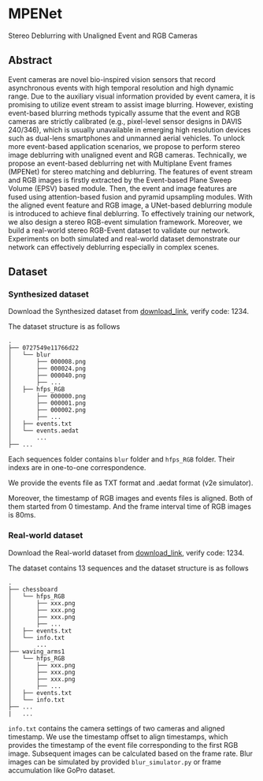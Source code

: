 # MPENet

Stereo Deblurring with Unaligned Event and RGB Cameras

## Abstract

Event cameras are novel bio-inspired vision sensors that record asynchronous events with high temporal resolution and high dynamic range.
Due to the auxiliary visual information provided by event camera, it is promising to utilize event stream to assist image blurring.
However, existing event-based blurring methods typically assume that the event and RGB cameras are strictly calibrated (e.g., pixel-level sensor designs in DAVIS 240/346), which is usually unavailable in emerging high resolution devices such as dual-lens smartphones and unmanned aerial vehicles.
To unlock more event-based application scenarios, we propose to perform stereo image deblurring with unaligned event and RGB cameras.
Technically, we propose an event-based deblurring net with Multiplane Event frames (MPENet) for stereo matching and deblurring.
The features of event stream and RGB images is firstly extracted by the Event-based Plane Sweep Volume (EPSV) based module.
Then, the event and image features are fused using attention-based fusion and pyramid upsampling modules.
With the aligned event feature and RGB image, a UNet-based deblurring module is introduced to achieve final deblurring.
To effectively training our network, we also design a stereo RGB-event simulation framework.
Moreover, we build a real-world stereo RGB-Event dataset to validate our network.
Experiments on both simulated and real-world dataset demonstrate our network can effectively deblurring especially in complex scenes.

## Dataset
### Synthesized dataset
Download the Synthesized dataset from [download_link](https://pan.baidu.com/s/11guCfQbra748LVzUEZpzuw), verify code: 1234. 

The dataset structure is as follows

```
.
├── 0727549e11766d22
│   └── blur
│       ├── 000008.png
│       ├── 000024.png
│       ├── 000040.png
│       ├── ...
│   ├── hfps_RGB
│       ├── 000000.png
│       ├── 000001.png
│       ├── 000002.png
│       ├── ...
│   ├── events.txt
│   └── events.aedat
│       ...
├── ...
```

Each sequences folder contains `blur` folder and `hfps_RGB` folder. Their indexs are in one-to-one correspondence.

We provide the events file as TXT format and .aedat format (v2e simulator).

Moreover, the timestamp of RGB images and events files is aligned. Both of them started from 0 timestamp. And the frame interval time of RGB images is 80ms.

### Real-world dataset
Download the Real-world dataset from [download_link](https://pan.baidu.com/s/1DIixTmiCTEJfDBrl21Sjvw), verify code: 1234.

The dataset contains 13 sequences and the dataset structure is as follows
```
.
├── chessboard
│   └── hfps_RGB
│       ├── xxx.png
│       ├── xxx.png
│       ├── xxx.png
│       ├── ...
│   ├── events.txt
│   └── info.txt
│       ...
├── waving_arms1
│   └── hfps_RGB
│       ├── xxx.png
│       ├── xxx.png
│       ├── xxx.png
│       ├── ...
│   ├── events.txt
│   └── info.txt
├── ...
|   ...

```
`info.txt` contains the camera settings of two cameras and aligned timestamp.
We use the timestamp offset to align timestamps, which provides the timestamp of the event file corresponding to the first RGB image. Subsequent images can be calculated based on the frame rate.
Blur images can be simulated by provided `blur_simulator.py` or frame accumulation like GoPro dataset.
